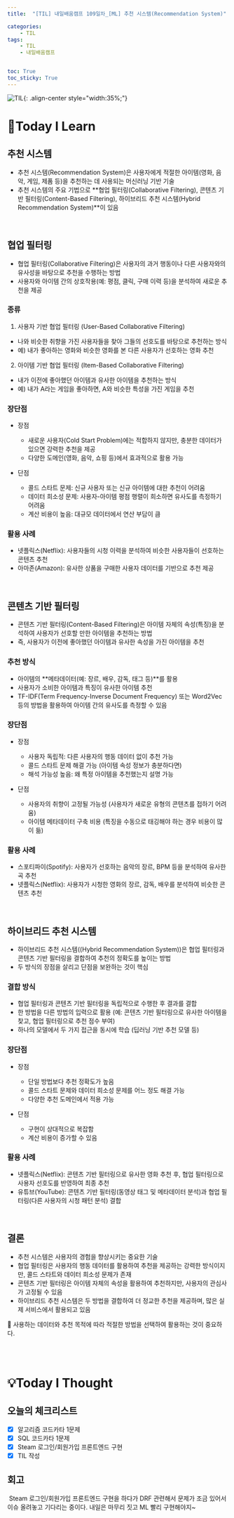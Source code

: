 ```yaml
---
title:  "[TIL] 내일배움캠프 109일차_[ML] 추천 시스템(Recommendation System)" 

categories: 
    - TIL
tags: 
    - TIL
    - 내일배움캠프


toc: True
toc_sticky: True
---
```


![TIL](/assets/images/TIL2.png){: .align-center style="width:35%;"}

# 👀Today I Learn
## 추천 시스템
- 추천 시스템(Recommendation System)은 사용자에게 적절한 아이템(영화, 음악, 게임, 제품 등)을 추천하는 데 사용되는 머신러닝 기반 기술
- 추천 시스템의 주요 기법으로 **협업 필터링(Collaborative Filtering), 콘텐츠 기반 필터링(Content-Based Filtering), 하이브리드 추천 시스템(Hybrid Recommendation System)**이 있음 

<br>

## 협업 필터링
- 협업 필터링(Collaborative Filtering)은 사용자의 과거 행동이나 다른 사용자와의 유사성을 바탕으로 추천을 수행하는 방법
- 사용자와 아이템 간의 상호작용(예: 평점, 클릭, 구매 이력 등)을 분석하여 새로운 추천을 제공

### 종류

1. 사용자 기반 협업 필터링 (User-Based Collaborative Filtering)
- 나와 비슷한 취향을 가진 사용자들을 찾아 그들의 선호도를 바탕으로 추천하는 방식
- 예) 내가 좋아하는 영화와 비슷한 영화를 본 다른 사용자가 선호하는 영화 추천

2. 아이템 기반 협업 필터링 (Item-Based Collaborative Filtering)
- 내가 이전에 좋아했던 아이템과 유사한 아이템을 추천하는 방식
- 예) 내가 A라는 게임을 좋아하면, A와 비슷한 특성을 가진 게임을 추천

### 장단점
- 장점
  - 새로운 사용자(Cold Start Problem)에는 적합하지 않지만, 충분한 데이터가 있으면 강력한 추천을 제공
  - 다양한 도메인(영화, 음악, 쇼핑 등)에서 효과적으로 활용 가능

- 단점
  - 콜드 스타트 문제: 신규 사용자 또는 신규 아이템에 대한 추천이 어려움
  - 데이터 희소성 문제: 사용자-아이템 평점 행렬이 희소하면 유사도를 측정하기 어려움
  - 계산 비용이 높음: 대규모 데이터에서 연산 부담이 큼

### 활용 사례
- 넷플릭스(Netflix): 사용자들의 시청 이력을 분석하여 비슷한 사용자들이 선호하는 콘텐츠 추천
- 아마존(Amazon): 유사한 상품을 구매한 사용자 데이터를 기반으로 추천 제공

<br>

## 콘텐츠 기반 필터링 
- 콘텐츠 기반 필터링(Content-Based Filtering)은 아이템 자체의 속성(특징)을 분석하여 사용자가 선호할 만한 아이템을 추천하는 방법
- 즉, 사용자가 이전에 좋아했던 아이템과 유사한 속성을 가진 아이템을 추천

### 추천 방식
- 아이템의 **메타데이터(예: 장르, 배우, 감독, 태그 등)**를 활용
- 사용자가 소비한 아이템과 특징이 유사한 아이템 추천
- TF-IDF(Term Frequency-Inverse Document Frequency) 또는 Word2Vec 등의 방법을 활용하여 아이템 간의 유사도를 측정할 수 있음

### 장단점
- 장점
  - 사용자 독립적: 다른 사용자의 행동 데이터 없이 추천 가능
  - 콜드 스타트 문제 해결 가능 (아이템 속성 정보가 충분하다면)
  - 해석 가능성 높음: 왜 특정 아이템을 추천했는지 설명 가능

- 단점
  - 사용자의 취향이 고정될 가능성 (사용자가 새로운 유형의 콘텐츠를 접하기 어려움)
  - 아이템 메타데이터 구축 비용 (특징을 수동으로 태깅해야 하는 경우 비용이 많이 듦)

### 활용 사례
- 스포티파이(Spotify): 사용자가 선호하는 음악의 장르, BPM 등을 분석하여 유사한 곡 추천
- 넷플릭스(Netflix): 사용자가 시청한 영화의 장르, 감독, 배우를 분석하여 비슷한 콘텐츠 추천

<br>

## 하이브리드 추천 시스템 
- 하이브리드 추천 시스템((Hybrid Recommendation System))은 협업 필터링과 콘텐츠 기반 필터링을 결합하여 추천의 정확도를 높이는 방법
- 두 방식의 장점을 살리고 단점을 보완하는 것이 핵심

### 결합 방식
- 협업 필터링과 콘텐츠 기반 필터링을 독립적으로 수행한 후 결과를 결합
- 한 방법을 다른 방법의 입력으로 활용 (예: 콘텐츠 기반 필터링으로 유사한 아이템을 찾고, 협업 필터링으로 추천 점수 부여)
- 하나의 모델에서 두 가지 접근을 동시에 학습 (딥러닝 기반 추천 모델 등)

### 장단점
- 장점
  - 단일 방법보다 추천 정확도가 높음
  - 콜드 스타트 문제와 데이터 희소성 문제를 어느 정도 해결 가능
  - 다양한 추천 도메인에서 적용 가능

- 단점
  - 구현이 상대적으로 복잡함
  - 계산 비용이 증가할 수 있음

### 활용 사례
- 넷플릭스(Netflix): 콘텐츠 기반 필터링으로 유사한 영화 추천 후, 협업 필터링으로 사용자 선호도를 반영하여 최종 추천
- 유튜브(YouTube): 콘텐츠 기반 필터링(동영상 태그 및 메타데이터 분석)과 협업 필터링(다른 사용자의 시청 패턴 분석) 결합

<br>

## 결론

- 추천 시스템은 사용자의 경험을 향상시키는 중요한 기술
- 협업 필터링은 사용자의 행동 데이터를 활용하여 추천을 제공하는 강력한 방식이지만, 콜드 스타트와 데이터 희소성 문제가 존재
- 콘텐츠 기반 필터링은 아이템 자체의 속성을 활용하여 추천하지만, 사용자의 관심사가 고정될 수 있음
- 하이브리드 추천 시스템은 두 방법을 결합하여 더 정교한 추천을 제공하며, 많은 실제 서비스에서 활용되고 있음

🌟 사용하는 데이터와 추천 목적에 따라 적절한 방법을 선택하여 활용하는 것이 중요하다.

<br>
<br>

# 💡Today I Thought

## 오늘의 체크리스트
- [x]  알고리즘 코드카타 1문제
- [x]  SQL 코드카타 1문제
- [x]  Steam 로그인/회원가입 프론트엔드 구현
- [x]  TIL 작성

## 회고
&nbsp;Steam 로그인/회원가입 프론트엔드 구현을 하다가 DRF 관련해서 문제가 조금 있어서 이슈 올려놓고 기다리는 중이다. 내일은 마무리 짓고 ML 빨리 구현해야지~